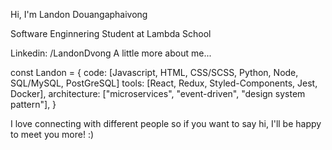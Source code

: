 Hi, I'm Landon Douangaphaivong

Software Enginnering Student at Lambda School

Linkedin: /LandonDvong
A little more about me...

const Landon = {
  code: [Javascript, HTML, CSS/SCSS, Python, Node,  SQL/MySQL, PostGreSQL]
  tools: [React, Redux, Styled-Components, Jest, Docker],
  architecture: ["microservices", "event-driven", "design system pattern"],
}

I love connecting with different people so if you want to say hi, I'll be happy to meet you more! :)


